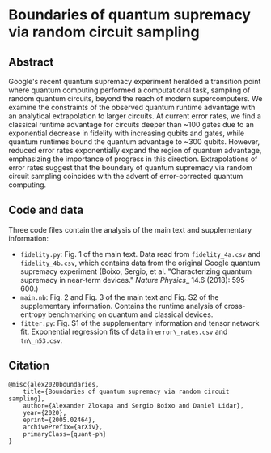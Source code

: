 # Boundaries of quantum supremacy via random circuit sampling

## Abstract
Google's recent quantum supremacy experiment heralded a transition point where quantum 
computing performed a computational task, sampling of random quantum circuits,
beyond the reach of modern supercomputers. We examine the constraints of the observed 
quantum runtime advantage with an analytical extrapolation to larger circuits. At current 
error rates, we find a classical runtime advantage for circuits deeper than ~100 gates due 
to an exponential decrease in fidelity with increasing qubits and gates, while quantum 
runtimes bound the quantum advantage to ~300 qubits. However, reduced error rates 
exponentially expand the region of quantum advantage, emphasizing the importance of 
progress in this direction. Extrapolations of error rates suggest that the boundary of 
quantum supremacy via random circuit sampling coincides with the advent of error-corrected 
quantum computing.

## Code and data
Three code files contain the analysis of the main text and supplementary information:
* `fidelity.py`: Fig. 1 of the main text. Data read from `fidelity_4a.csv` and `fidelity_4b.csv`,
which contains data from the original Google quantum supremacy experiment
(Boixo, Sergio, et al. "Characterizing quantum supremacy in near-term devices." _Nature Physics__ 14.6 (2018): 595-600.)
* `main.nb`: Fig. 2 and Fig. 3 of the main text and Fig. S2 of the supplementary information.
Contains the runtime analysis of cross-entropy benchmarking on quantum and classical devices.
* `fitter.py`: Fig. S1 of the supplementary information and tensor network fit.
Exponential regression fits of data in `error\_rates.csv` and `tn\_n53.csv`.


## Citation

```
@misc{alex2020boundaries,
    title={Boundaries of quantum supremacy via random circuit sampling},
    author={Alexander Zlokapa and Sergio Boixo and Daniel Lidar},
    year={2020},
    eprint={2005.02464},
    archivePrefix={arXiv},
    primaryClass={quant-ph}
}
```